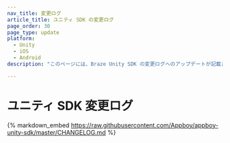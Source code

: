 ```yaml
---
nav_title: 変更ログ
article_title: ユニティ SDK の変更ログ
page_order: 30
page_type: update
platform: 
  - Unity
  - iOS
  - Android
description: "このページには、Braze Unity SDK の変更ログへのアップデートが記載されています。"

---
```


# ユニティ SDK 変更ログ

{% markdown_embed https://raw.githubusercontent.com/Appboy/appboy-unity-sdk/master/CHANGELOG.md %}
